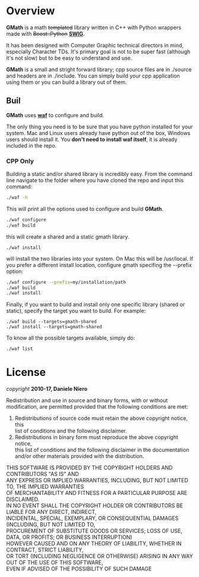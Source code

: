# Overview

**GMath** is a math ~~templated~~ library written in C++ with Python wrappers made with ~~Boost::Python~~ [**SWIG**](http://www.swig.org/).

It has been designed with Computer Graphic technical directors in mind, especially Character TDs.
It's primary goal is not to be super fast (although it's not slow) but to be easy to understand and use.

**GMath** is a small and stright forward library; cpp source files are in ./source and headers are in ./include.
You can simply build your cpp application using them or you can build a library out of them.

## Buil

**GMath** uses [**waf**](https://github.com/waf-project/waf) to configure and build.

The only thing you need is to be sure that you have python installed for your system.
Mac and Linux users already have python out of the box, Windows users should install it.
You **don't need to install waf itself**, it is already included in the repo.

### CPP Only  

Building a static and/or shared library is incredibly easy.
From the command line navigate to the folder where you have cloned the repo and input this command:

```bash
./waf -h
```

This will print all the options used to configure and build **GMath**.

```bash
./waf configure
./waf build
```

this will create a shared and a static gmath library.

```
./waf install
```

will install the two libraries into your system. On Mac this will be /usr/local.
If you prefer a different install location, configure gmath specifing the --prefix option:

```bash
./waf configure --prefix=my/installation/path
./waf build
./waf install
```

Finally, if you want to build and install only one specific library (shared or static), specify the target you want to build.
For example:

```
./waf build --targets=gmath-shared
./waf install --targets=gmath-shared 
```

To know all the possible targets available, simply do:

```
./waf list
```


# License
  
*copyright* **2010-17, Daniele Niero**

Redistribution and use in source and binary forms, with or without  
modification, are permitted provided that the following conditions are met:

1. Redistributions of source code must retain the above copyright notice, this   
   list of conditions and the following disclaimer.
2. Redistributions in binary form must reproduce the above copyright notice,  
   this list of conditions and the following disclaimer in the documentation  
   and/or other materials provided with the distribution.

THIS SOFTWARE IS PROVIDED BY THE COPYRIGHT HOLDERS AND CONTRIBUTORS "AS IS" AND  
ANY EXPRESS OR IMPLIED WARRANTIES, INCLUDING, BUT NOT LIMITED TO, THE IMPLIED WARRANTIES  
OF MERCHANTABILITY AND FITNESS FOR A PARTICULAR PURPOSE ARE DISCLAIMED.  
IN NO EVENT SHALL THE COPYRIGHT HOLDER OR CONTRIBUTORS BE LIABLE FOR ANY DIRECT, INDIRECT,  
INCIDENTAL, SPECIAL, EXEMPLARY, OR CONSEQUENTIAL DAMAGES (INCLUDING, BUT NOT LIMITED TO,  
PROCUREMENT OF SUBSTITUTE GOODS OR SERVICES; LOSS OF USE, DATA, OR PROFITS; OR BUSINESS INTERRUPTION)  
HOWEVER CAUSED AND ON ANY THEORY OF LIABILITY, WHETHER IN CONTRACT, STRICT LIABILITY,  
OR TORT (INCLUDING NEGLIGENCE OR OTHERWISE) ARISING IN ANY WAY OUT OF THE USE OF THIS SOFTWARE,  
EVEN IF ADVISED OF THE POSSIBILITY OF SUCH DAMAGE  